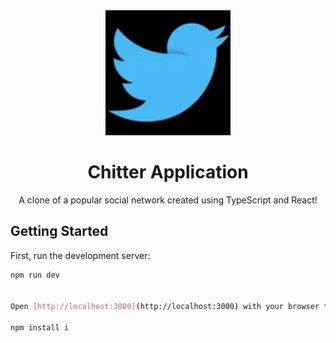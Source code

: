 <div align="center">
  <a href="https://github.com/AMANN23/Chitter-App">
   <img src="public/ChitterLogo.png" width="200" height="200">
  </a>

  <h1 align="center">Chitter Application</h1>
  <p>A clone of a popular social network created using TypeScript and React!</p>
</div>

## Getting Started

First, run the development server:

```bash
npm run dev


Open [http://localhost:3000](http://localhost:3000) with your browser to see the result.

npm install i

```
